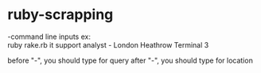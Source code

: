 # ruby-scrapping

-command line inputs
ex:   
    ruby rake.rb it support analyst - London Heathrow Terminal 3

before "-", you should type for query
after "-", you should type for location
